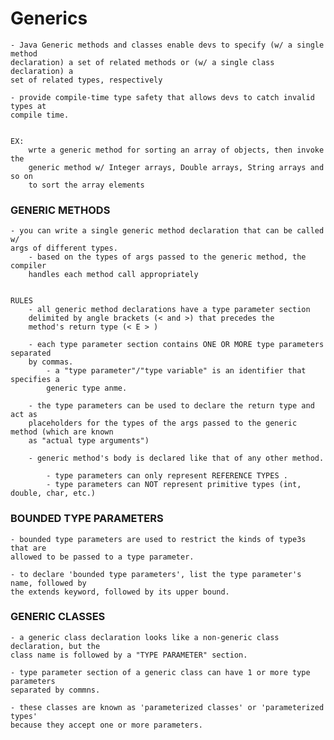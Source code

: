 # Generics

    - Java Generic methods and classes enable devs to specify (w/ a single method
    declaration) a set of related methods or (w/ a single class declaration) a
    set of related types, respectively
    
    - provide compile-time type safety that allows devs to catch invalid types at
    compile time. 
    
    
    EX:
        wrte a generic method for sorting an array of objects, then invoke the
        generic method w/ Integer arrays, Double arrays, String arrays and so on
        to sort the array elements
        
        
### GENERIC METHODS

    - you can write a single generic method declaration that can be called w/ 
    args of different types. 
        - based on the types of args passed to the generic method, the compiler
        handles each method call appropriately
        
        
    RULES
        - all generic method declarations have a type parameter section
        delimited by angle brackets (< and >) that precedes the 
        method's return type (< E > )
        
        - each type parameter section contains ONE OR MORE type parameters separated
        by commas. 
            - a "type parameter"/"type variable" is an identifier that specifies a
            generic type anme. 
            
        - the type parameters can be used to declare the return type and act as
        placeholders for the types of the args passed to the generic method (which are known
        as "actual type arguments") 
    
        - generic method's body is declared like that of any other method. 
        
            - type parameters can only represent REFERENCE TYPES .
            - type parameters can NOT represent primitive types (int, double, char, etc.) 
            
### BOUNDED TYPE PARAMETERS

    - bounded type parameters are used to restrict the kinds of type3s that are
    allowed to be passed to a type parameter. 
    
    - to declare 'bounded type parameters', list the type parameter's name, followed by
    the extends keyword, followed by its upper bound. 
    
### GENERIC CLASSES

    - a generic class declaration looks like a non-generic class declaration, but the
    class name is followed by a "TYPE PARAMETER" section.
    
    - type parameter section of a generic class can have 1 or more type parameters 
    separated by commns. 
    
    - these classes are known as 'parameterized classes' or 'parameterized types'
    because they accept one or more parameters. 